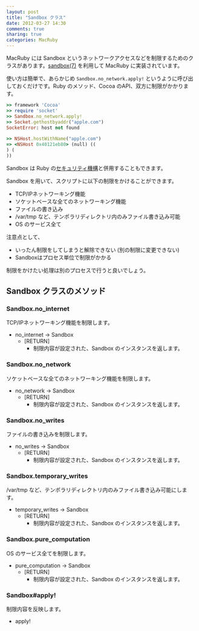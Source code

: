 ```yaml
---
layout: post
title: "Sandbox クラス"
date: 2012-03-27 14:30
comments: true
sharing: true
categories: MacRuby
---
```


MacRuby には Sandbox というネットワークアクセスなどを制限するためのクラスがあります。[sandbox(7)](https://developer.apple.com/library/mac/#documentation/Darwin/Reference/ManPages/man7/sandbox.7.html) を利用して MacRuby に実装されています。

使い方は簡単で、あらかじめ `Sandbox.no_network.apply!` というように呼び出しておくだけです。Ruby のメソッド、Cocoa のAPI、双方に制限がかかります。

```ruby
>> framework 'Cocoa'
>> require 'socket'
>> Sandbox.no_network.apply!
>> Socket.gethostbyaddr("apple.com")
SocketError: host not found
	
>> NSHost.hostWithName("apple.com")
=> <NSHost 0x40121eb80> (null) ((
) (
))
```

Sandbox は Ruby の[セキュリティ機構](http://doc.ruby-lang.org/ja/1.9.2/doc/spec=2fsafelevel.html)と併用することもできます。

Sandbox を用いて、スクリプトに以下の制限をかけることができます。

- TCP/IPネットワーキング機能
- ソケットベースな全てのネットワーキング機能
- ファイルの書き込み
- /var/tmp など、テンポラリディレクトリ内のみファイル書き込み可能
- OS のサービス全て

注意点として、

- いったん制限をしてしまうと解除できない (別の制限に変更できない)
- Sandboxはプロセス単位で制限がかかる

制限をかけたい処理は別のプロセスで行うと良いでしょう。


## Sandbox クラスのメソッド

### Sandbox.no_internet
TCP/IPネットワーキング機能を制限します。

- no_internet -> Sandbox
  - [RETURN]
	- 制限内容が設定された、Sandbox のインスタンスを返します。


### Sandbox.no_network
ソケットベースな全てのネットワーキング機能を制限します。

- no_network -> Sandbox
  - [RETURN]
	- 制限内容が設定された、Sandbox のインスタンスを返します。


### Sandbox.no_writes
ファイルの書き込みを制限します。

- no_writes -> Sandbox
  - [RETURN]
	- 制限内容が設定された、Sandbox のインスタンスを返します。


### Sandbox.temporary_writes
/var/tmp など、テンポラリディレクトリ内のみファイル書き込み可能にします。

- temporary_writes -> Sandbox
  - [RETURN]
	- 制限内容が設定された、Sandbox のインスタンスを返します。


### Sandbox.pure_computation
OS のサービス全てを制限します。

- pure_computation -> Sandbox
  - [RETURN]
	- 制限内容が設定された、Sandbox のインスタンスを返します。


### Sandbox#apply!
制限内容を反映します。

- apply!
